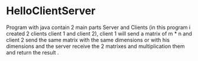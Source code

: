 # HelloClientServer
Program with java contain 2 main parts Server and Clients (in this program i created 2 clients client 1 and client 2), client 1 will send a matrix of m * n and client 2 send the same matrix with the same dimensions or with his dimensions and the server receive the 2 matrixes and multiplication them and return the result .
